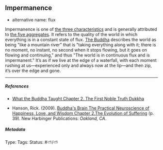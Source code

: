 ## Impermanence

* alternative name: flux

Impermanence is one of [the three characteristics](The%20three%20characteristics.md) and is generally attributed to [the five aggregates](The%20five%20aggregates.md). It refers to the quality of the world in which everything is in a constant state of flux. [The Buddha]() describes the world as being "like a mountain river" that is "taking everything along with it; there is no moment, no instant, no second when it stops flowing, but it goes on flowing and continuing," and thus "The world is in continuous flux and is impermanent." It’s as if we live at the edge of a waterfall, with each moment rushing at us—experienced only and always now at the lip—and then zip, it’s over the edge and gone. 

---

##### References

* [What the Buddha Taught Chapter 2. The First Noble Truth Dukkha](What%20the%20Buddha%20Taught%20Chapter%202.%20The%20First%20Noble%20Truth%20Dukkha.md)

* Hanson, Rick. (2009). [Buddha's Brain The Practical Neuroscience of Happiness, Love, and Wisdom Chapter 2.The Evolution of Suffering](Buddha's%20Brain%20The%20Practical%20Neuroscience%20of%20Happiness,%20Love,%20and%20Wisdom%20Chapter%202.The%20Evolution%20of%20Suffering.md) (p. 39). New Harbinger Publications: *Oakland, CA*.

##### Metadata

Type: 
Tags:
Status: #⛅️/⛅️
